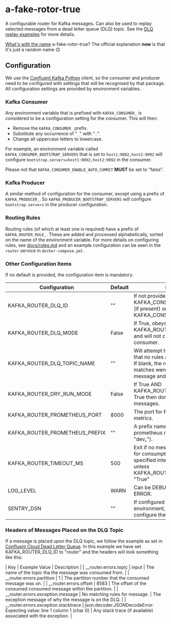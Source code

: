 # a-fake-rotor-true
A configurable router for Kafka messages.  Can also be used to replay
selected messages from a dead letter queue (DLQ) topic.  See the
[DLQ replay examples](./examples/README.md) for more details.

[What's with the name](docs/that-aint-an-anagram-dude.png)
a-fake-rotor-true? The official explanation __now__ is that it's just a
random name :blush:

## Configuration

We use the
[Confluent Kafka
Python](https://docs.confluent.io/kafka-clients/python/current/overview.html)
client, so the consumer and producer need to be configured with settings
that will be recognised by that package.  All configuration settings are
provided by environment variables.

### Kafka Consumer

Any environment variable that is prefixed with `KAFKA_CONSUMER_` is
considered to be a configuration setting for the consumer.  This will then:

- Remove the `KAFKA_CONSUMER_` prefix.
- Substitute any occurrence of "`_`" with "`.`".
- Change all uppercase letters to lowercase.

For example, an environment variable called
`KAFKA_CONSUMER_BOOTSTRAP_SERVERS` that is set to `host1:9092,host2:9092`
will configure `bootstrap.servers=host1:9092,host2:9092` in the consumer.

Please not that `KAFKA_CONSUMER_ENABLE_AUTO_COMMIT` **MUST** be set to "false".

### Kafka Producer

A similar method of configuration for the consumer, except using a prefix
of `KAFKA_PRODUCER_`.  So `KAFKA_PRODUCER_BOOTSTRAP_SERVERS` will configure
`bootstrap.servers` in the producer configuration.

### Routing Rules

Routing rules (of which at least one is required) have a prefix of
`KAFKA_ROUTER_RULE_`.  These are added and processed alphabetically, sorted
on the name of the environment variable.  For more details on configuring
rules, see [docs/rules.md](docs/rules.md) and an example configuration
can be seen in the `router` service in
`docker-compose.yml`.

### Other Configuration Items

If no default is provided, the configuration item is mandatory.

| Configuration | Default | Notes |
| ------------- | ------- | ----- |
| KAFKA_ROUTER_DLQ_ID | "" | If not provided will be set to KAFKA_CONSUMER_CLIENT_ID (if present) or KAFKA_CONSUMER_GROUP_ID. |
| KAFKA_ROUTER_DLQ_MODE | False | If True, obeys KAFKA_ROUTER_TIMEOUT_MS and will not commit on the consumer. |
| KAFKA_ROUTER_DLQ_TOPIC_NAME | "" | Will attempt to write messages that no rules apply to this topic.  If blank, the router warn no matches were found for the message and continue. |
| KAFKA_ROUTER_DRY_RUN_MODE | False | If True AND KAFKA_ROUTER_DLQ_MODE is True then don't produce any messages. |
| KAFKA_ROUTER_PROMETHEUS_PORT | 8000 | The port for Prometheus metrics. |
| KAFKA_ROUTER_PROMETHEUS_PREFIX | "" | A prefix name to add to the prometheus metrics (e.g. "dev_"). |
| KAFKA_ROUTER_TIMEOUT_MS | 500 | Exit if no message is available for consumption for the specified interval.  Ignored unless KAFKA_ROUTER_DLQ_MODE is "True" |
| LOG_LEVEL     | WARN    | Can be DEBUG, INFO, WARN or ERROR. |
| SENTRY_DSN    | "" | If configured in the environment, will be used to configure the DSN in [Sentry](www.sentry.io). |

### Headers of Messages Placed on the DLQ Topic

If a message is placed upon the DLQ topic, we follow the example as set in
[Confluent Cloud Dead Letter Queue](https://docs.confluent.io/cloud/current/connectors/dead-letter-queue.html).
In this example we have set KAFKA_ROUTER_DLQ_ID to "router" and the headers will look something like this:

| Key | Example Value | Description |
| __router.errors.topic | input | The name of the topic tha the message was consumed from. |
| __router.errors.partition | 1 | The partition number that the consumed message was on. |
| __router.errors.offset | 8583 | The offset of the consumed consumed message within the partition. |
| __router.errors.exception.message | No matching rules for message. | The exception message of why the message is on the DLQ. |
| __router.errors.exception.stacktrace | json.decoder.JSONDecodeError: Expecting value: line 1 column 1 (char 0) | Any stack trace (if available) associated with the exception. |
